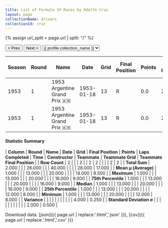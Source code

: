 ```yaml
---
title: List of Formula 1® Races by Adolfo Cruz
layout: page
collectionName: drivers
collectionId: cruz
---
```


{% assign url_split = page.url | split: "/" %}
<div id="collection-navigation">
<button onclick="selector.options[selector.selectedIndex-1].value && (window.location = selector.options[selector.selectedIndex-1].value);">&lt; Prev</button>
<button onclick="selector.options[selector.selectedIndex+1].value && (window.location = selector.options[selector.selectedIndex+1].value);">Next &gt;</button>
<select id="selector" onchange="this.options[this.selectedIndex].value && (window.location = this.options[this.selectedIndex].value);">
  {% for collectionId in site.data[page.collectionName].refs %}
    {% if collectionId == page.collectionId %}
      {% assign selected = "selected" %}
    {% else %}
      {% assign selected = "" %}
    {% endif %}
    {% assign profile = site.data[page.collectionName][collectionId].profile %}
    <option value="/f1/{{ page.collectionName }}/{{ collectionId }}/{{ url_split[4] }}" {{ selected }}>{{ profile.collection_name }}</option>
  {% endfor %}
</select>
</div>

| Season | Round | Name | Date | Grid | Final Position | Points | Laps Completed | Time | Constructor | Teammate | Teammate Grid | Teammate Final Position |
|--|--|--|--|--|--|--|--|--|--|--|--|--|
| 1953 | 1 | 1953 Argentine Grand Prix 🇦🇷 | 1953-01-18 | 13 | R | 0.0 | 20 |   | Cooper 🇬🇧 | [John Barber 🇬🇧](/f1/drivers/john_barber) | 16 | 8 |
| 1953 | 1 | 1953 Argentine Grand Prix 🇦🇷 | 1953-01-18 | 13 | R | 0.0 | 20 |   | Cooper 🇬🇧 | [Alan Brown 🇬🇧](/f1/drivers/alan_brown) | 12 | 9 |

#### Statistic Summary

| **Column** | **Round** | **Name** | **Date** | **Grid** | **Final Position** | **Points** | **Laps Completed** | **Time** | **Constructor** | **Teammate** | **Teammate Grid** | **Teammate Final Position** |
| **Row Count** | 2 |  |  | 2 |  | 2 | 2 |  |  |  | 2 | 2 |
| **Total Sum** | 2.000 |  |  | 26.000 |  |  | 40.000 |  |  |  | 28.000 | 17.000 |
| **Mean μ (Average)** | 1.000 |  |  | 13.000 |  |  | 20.000 |  |  |  | 14.000 | 8.500 |
| **Maximum** | 1.000 |  |  | 13.000 |  |  | 20.000 |  |  |  | 16.000 | 9.000 |
| **75th Percentile** | 1.000 |  |  | 13.000 |  |  | 20.000 |  |  |  | 16.000 | 9.000 |
| **Median** | 1.000 |  |  | 13.000 |  |  | 20.000 |  |  |  | 16.000 | 9.000 |
| **25th Percentile** | 1.000 |  |  | 13.000 |  |  | 20.000 |  |  |  | 12.000 | 8.000 |
| **Minimum** | 1.000 |  |  | 13.000 |  |  | 20.000 |  |  |  | 12.000 | 8.000 |
| **Variance** |  |  |  |  |  |  |  |  |  |  | 4.000 | 0.250 |
| **Standard Deviation σ** |  |  |  |  |  |  |  |  |  |  | 2.000 | 0.500 |

Download data: [json]({{ page.url | replace:'.html','.json' }}), [csv]({{ page.url | replace:'.html','.csv' }})
